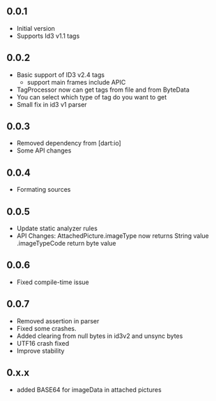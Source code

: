 ## 0.0.1

- Initial version
- Supports Id3 v1.1 tags

## 0.0.2

- Basic support of ID3 v2.4 tags
    - support main frames include APIC
- TagProcessor now can get tags from file and from ByteData
- You can select which type of tag do you want to get
- Small fix in id3 v1 parser

## 0.0.3

- Removed dependency from [dart:io]
- Some API changes

## 0.0.4

- Formating sources

## 0.0.5

- Update static analyzer rules
- API Changes: AttachedPicture.imageType now returns String value .imageTypeCode return byte value

## 0.0.6

- Fixed compile-time issue

## 0.0.7

- Removed assertion in parser
- Fixed some crashes.
- Added clearing from null bytes in id3v2 and unsync bytes
- UTF16 crash fixed
- Improve stability

## 0.x.x

- added BASE64 for imageData in attached pictures